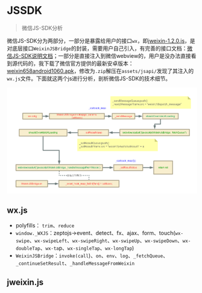 # JSSDK
>  微信JS-SDK分析

微信JS-SDK分为两部分，一部分是暴露给用户的接口`wx`，即[jweixin-1.2.0.js](http://res.wx.qq.com/open/js/jweixin-1.2.0.js)，是对底层接口`WeixinJSBridge`的封装，需要用户自己引入，有完善的接口文档：[微信JS-SDK说明文档](https://mp.weixin.qq.com/wiki?t=resource/res_main&id=mp1421141115)；一部分是直接注入到微信webview的，用户是没办法直接看到源代码的，我下载了微信官方提供的最新安卓版本：[weixin658android1060.apk](http://dldir1.qq.com/weixin/android/weixin658android1060.apk)，修改为`.zip`解压在`assets/jsapi/`发现了其注入的`wx.js`文件。下面就这两个js进行分析，剖析微信JS-SDK的技术细节。

![流程](./jssdk.png)

## wx.js

- polyfills： `trim`、`reduce`
- `window._WXJS`：zeptojs->event、detect、fx、ajax、form、touch(`wx-swipe`、`wx-swipeLeft`、`wx-swipeRight`、`wx-swipeUp`、`wx-swipeDown`、`wx-doubleTap`、`wx-ta`p、`wx-singleTap`、`wx-longTap`)
- `WeixinJSBridge`：`invoke(call`)、`on`、`env`、`log`、`_fetchQueue`、`_continueSetResult`、`_handleMessageFromWeixin`


## jweixin.js